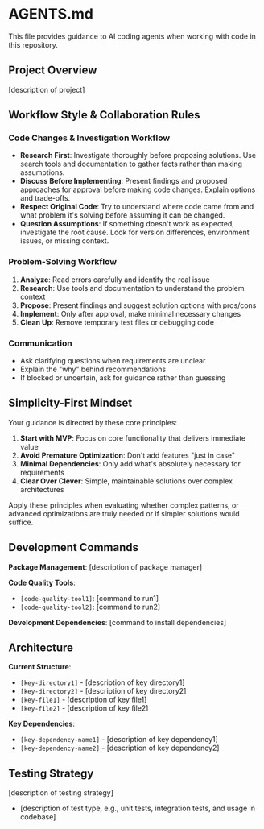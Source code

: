 # AGENTS.md

This file provides guidance to AI coding agents when working with code in this repository.

## Project Overview

[description of project]

## Workflow Style & Collaboration Rules

### Code Changes & Investigation Workflow

- **Research First**: Investigate thoroughly before proposing solutions. Use search
  tools and documentation to gather facts rather than making assumptions.
- **Discuss Before Implementing**: Present findings and proposed approaches for
  approval before making code changes. Explain options and trade-offs.
- **Respect Original Code**: Try to understand where code came from and what problem
  it's solving before assuming it can be changed.
- **Question Assumptions**: If something doesn't work as expected, investigate the
  root cause. Look for version differences, environment issues, or missing context.

### Problem-Solving Workflow

1. **Analyze**: Read errors carefully and identify the real issue
2. **Research**: Use tools and documentation to understand the problem context
3. **Propose**: Present findings and suggest solution options with pros/cons
4. **Implement**: Only after approval, make minimal necessary changes
5. **Clean Up**: Remove temporary test files or debugging code

### Communication

- Ask clarifying questions when requirements are unclear
- Explain the "why" behind recommendations
- If blocked or uncertain, ask for guidance rather than guessing

## Simplicity-First Mindset

Your guidance is directed by these core principles:

1. **Start with MVP**: Focus on core functionality that delivers immediate value
2. **Avoid Premature Optimization**: Don't add features "just in case"
3. **Minimal Dependencies**: Only add what's absolutely necessary for requirements
4. **Clear Over Clever**: Simple, maintainable solutions over complex architectures

Apply these principles when evaluating whether complex patterns, or advanced optimizations are truly needed or if simpler solutions would suffice.

## Development Commands

**Package Management**: [description of package manager]

**Code Quality Tools**:

- `[code-quality-tool1]`: [command to run1]
- `[code-quality-tool2]`: [command to run2]

**Development Dependencies**: [command to install dependencies]

## Architecture

**Current Structure**:

- `[key-directory1]` - [description of key directory1]
- `[key-directory2]` - [description of key directory2]
- `[key-file1]` - [description of key file1]
- `[key-file2]` - [description of key file2]

**Key Dependencies**:

- `[key-dependency-name1]` - [description of key dependency1]
- `[key-dependency-name2]` - [description of key dependency2]

## Testing Strategy

[description of testing strategy]

- [description of test type, e.g., unit tests, integration tests, and usage in codebase]
